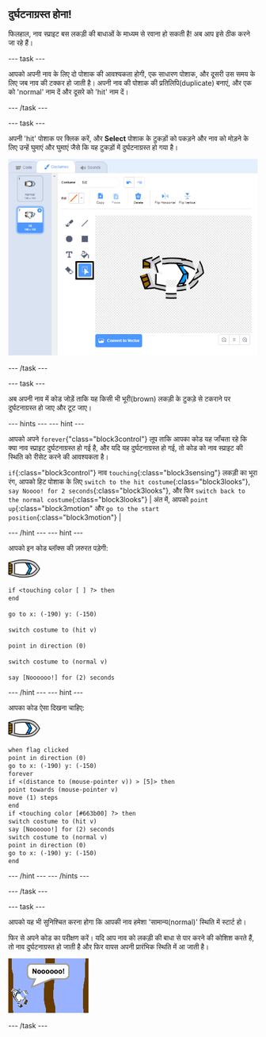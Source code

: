## दुर्घटनाग्रस्त होना!

फिलहाल, नाव स्प्राइट बस लकड़ी की बाधाओं के माध्यम से रवाना हो सकती है! अब आप इसे ठीक करने जा रहे हैं।

\--- task \---

आपको अपनी नाव के लिए दो पोशाक की आवश्यकता होगी, एक साधारण पोशाक, और दूसरी उस समय के लिए जब नाव की टक्कर हो जाती है। अपनी नाव की पोशाक की प्रतिलिपि(duplicate) बनाएं, और एक को 'normal' नाम दें और दूसरे को 'hit' नाम दें।

\--- /task \---

\--- task \---

अपनी 'hit' पोशाक पर क्लिक करें, और **Select** पोशाक के टुकड़ों को पकड़ने और नाव को मोड़ने के लिए उन्हें घुमाएं और घुमाएं जैसे कि यह टुकड़ों में दुर्घटनाग्रस्त हो गया है।

![स्क्रीनशॉट](images/boat-hit-costume-annotated.png)

\--- /task \---

\--- task \---

अब अपनी नाव में कोड जोड़ें ताकि यह किसी भी भूरी(brown) लकड़ी के टुकड़े से टकराने पर दुर्घटनाग्रस्त हो जाए और टूट जाए।

\--- hints \--- \--- hint \---

आपको अपने `forever`{"class="block3control"} लूप ताकि आपका कोड यह जाँचता रहे कि क्या नाव स्प्राइट दुर्घटनाग्रस्त हो गई है, और यदि यह दुर्घटनाग्रस्त हो गई, तो कोड को नाव स्प्राइट की स्थिति को रीसेट करने की आवश्यकता है।

`if`{:class="block3control"} नाव `touching`{:class="block3sensing"} लकड़ी का भूरा रंग, आपको हिट पोशाक के लिए `switch to the hit costume`{:class="block3looks"}, `say Noooo! for 2 seconds`{:class="block3looks"}, और फिर `switch back to the normal costume`{:class="block3looks"} | अंत में, आपको `point up`{:class="block3motion" और `go to the start position`{:class="block3motion"} |

\--- /hint \--- \--- hint \---

आपको इन कोड ब्लॉक्स की ज़रुरत पड़ेगी:

![नाव स्प्राइट](images/boat_resize.png)

```blocks3
if <touching color [ ] ?> then
end

go to x: (-190) y: (-150)

switch costume to (hit v)

point in direction (0)

switch costume to (normal v)

say [Noooooo!] for (2) seconds
```

\--- /hint \--- \--- hint \---

आपका कोड ऐसा दिखना चाहिए:

![नाव स्प्राइट](images/boat_resize.png)

```blocks3
when flag clicked
point in direction (0)
go to x: (-190) y: (-150)
forever
if <(distance to (mouse-pointer v)) > [5]> then
point towards (mouse-pointer v)
move (1) steps
end
if <touching color [#663b00] ?> then
switch costume to (hit v)
say [Noooooo!] for (2) seconds
switch costume to (normal v)
point in direction (0)
go to x: (-190) y: (-150)
end
```

\--- /hint \--- \--- /hints \---

\--- /task \---

\--- task \---

आपको यह भी सुनिश्चित करना होगा कि आपकी नाव हमेशा 'सामान्य(normal)' स्थिति में स्टार्ट हो।

फिर से अपने कोड का परीक्षण करें। यदि आप नाव को लकड़ी की बाधा से पार करने की कोशिश करते हैं, तो नाव दुर्घटनाग्रस्त हो जाती है और फिर वापस अपनी प्रारंभिक स्थिति में आ जाती है।

![स्क्रीनशॉट](images/boat-crash.png)

\--- /task \---